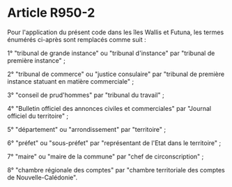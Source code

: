 # Article R950-2

Pour l'application du présent code dans les îles Wallis et Futuna, les termes énumérés ci-après sont remplacés comme suit :

1° "tribunal de grande instance" ou "tribunal d'instance" par "tribunal de première instance" ;

2° "tribunal de commerce" ou "justice consulaire" par "tribunal de première instance statuant en matière commerciale" ;

3° "conseil de prud'hommes" par "tribunal du travail" ;

4° "Bulletin officiel des annonces civiles et commerciales" par "Journal officiel du territoire" ;

5° "département" ou "arrondissement" par "territoire" ;

6° "préfet" ou "sous-préfet" par "représentant de l'Etat dans le territoire" ;

7° "maire" ou "maire de la commune" par "chef de circonscription" ;

8° "chambre régionale des comptes" par "chambre territoriale des comptes de Nouvelle-Calédonie".
